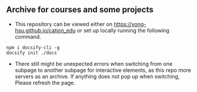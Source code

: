 ## Archive for courses and some projects

- This repository can be viewed either on https://yong-hsu.github.io/cation_edu or set up locally running the following command.

```shell
npm i docsify-cli -g
docsify init ./docs
```

- There still might be unexpected errors when switching from one subpage to another subpage for interactive elements, as this repo more servers as an archive. If anything does not pop up when switching, Please refresh the page.
